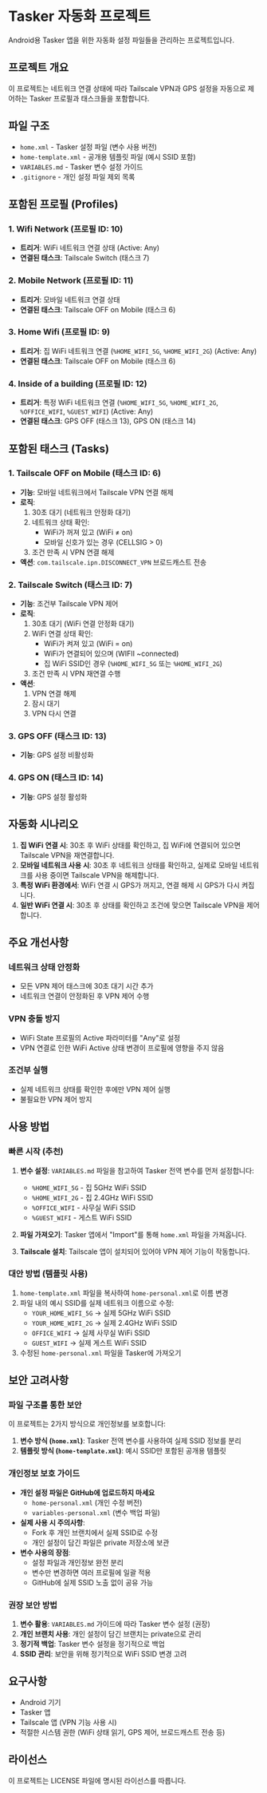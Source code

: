 # Tasker 자동화 프로젝트

Android용 Tasker 앱을 위한 자동화 설정 파일들을 관리하는 프로젝트입니다.

## 프로젝트 개요

이 프로젝트는 네트워크 연결 상태에 따라 Tailscale VPN과 GPS 설정을 자동으로 제어하는 Tasker 프로필과 태스크들을 포함합니다.

## 파일 구조

- `home.xml` - Tasker 설정 파일 (변수 사용 버전)
- `home-template.xml` - 공개용 템플릿 파일 (예시 SSID 포함)
- `VARIABLES.md` - Tasker 변수 설정 가이드
- `.gitignore` - 개인 설정 파일 제외 목록

## 포함된 프로필 (Profiles)

### 1. Wifi Network (프로필 ID: 10)

- **트리거**: WiFi 네트워크 연결 상태 (Active: Any)
- **연결된 태스크**: Tailscale Switch (태스크 7)

### 2. Mobile Network (프로필 ID: 11)

- **트리거**: 모바일 네트워크 연결 상태
- **연결된 태스크**: Tailscale OFF on Mobile (태스크 6)

### 3. Home Wifi (프로필 ID: 9)

- **트리거**: 집 WiFi 네트워크 연결 (`%HOME_WIFI_5G`, `%HOME_WIFI_2G`) (Active: Any)
- **연결된 태스크**: Tailscale OFF on Mobile (태스크 6)

### 4. Inside of a building (프로필 ID: 12)

- **트리거**: 특정 WiFi 네트워크 연결 (`%HOME_WIFI_5G`, `%HOME_WIFI_2G`, `%OFFICE_WIFI`, `%GUEST_WIFI`) (Active: Any)
- **연결된 태스크**: GPS OFF (태스크 13), GPS ON (태스크 14)

## 포함된 태스크 (Tasks)

### 1. Tailscale OFF on Mobile (태스크 ID: 6)

- **기능**: 모바일 네트워크에서 Tailscale VPN 연결 해제
- **로직**:
  1. 30초 대기 (네트워크 안정화 대기)
  2. 네트워크 상태 확인:
     - WiFi가 꺼져 있고 (WiFi ≠ on)
     - 모바일 신호가 있는 경우 (CELLSIG > 0)
  3. 조건 만족 시 VPN 연결 해제
- **액션**: `com.tailscale.ipn.DISCONNECT_VPN` 브로드캐스트 전송

### 2. Tailscale Switch (태스크 ID: 7)

- **기능**: 조건부 Tailscale VPN 제어
- **로직**:
  1. 30초 대기 (WiFi 연결 안정화 대기)
  2. WiFi 연결 상태 확인:
     - WiFi가 켜져 있고 (WiFi = on)
     - WiFi가 연결되어 있으며 (WIFII ~connected)
     - 집 WiFi SSID인 경우 (`%HOME_WIFI_5G` 또는 `%HOME_WIFI_2G`)
  3. 조건 만족 시 VPN 재연결 수행
- **액션**:
  1. VPN 연결 해제
  2. 잠시 대기
  3. VPN 다시 연결

### 3. GPS OFF (태스크 ID: 13)

- **기능**: GPS 설정 비활성화

### 4. GPS ON (태스크 ID: 14)

- **기능**: GPS 설정 활성화

## 자동화 시나리오

1. **집 WiFi 연결 시**: 30초 후 WiFi 상태를 확인하고, 집 WiFi에 연결되어 있으면 Tailscale VPN을 재연결합니다.
2. **모바일 네트워크 사용 시**: 30초 후 네트워크 상태를 확인하고, 실제로 모바일 네트워크를 사용 중이면 Tailscale VPN을 해제합니다.
3. **특정 WiFi 환경에서**: WiFi 연결 시 GPS가 꺼지고, 연결 해제 시 GPS가 다시 켜집니다.
4. **일반 WiFi 연결 시**: 30초 후 상태를 확인하고 조건에 맞으면 Tailscale VPN을 제어합니다.

## 주요 개선사항

### 네트워크 상태 안정화

- 모든 VPN 제어 태스크에 30초 대기 시간 추가
- 네트워크 연결이 안정화된 후 VPN 제어 수행

### VPN 충돌 방지

- WiFi State 프로필의 Active 파라미터를 "Any"로 설정
- VPN 연결로 인한 WiFi Active 상태 변경이 프로필에 영향을 주지 않음

### 조건부 실행

- 실제 네트워크 상태를 확인한 후에만 VPN 제어 실행
- 불필요한 VPN 제어 방지

## 사용 방법

### 빠른 시작 (추천)

1. **변수 설정**: `VARIABLES.md` 파일을 참고하여 Tasker 전역 변수를 먼저 설정합니다:
   - `%HOME_WIFI_5G` - 집 5GHz WiFi SSID
   - `%HOME_WIFI_2G` - 집 2.4GHz WiFi SSID
   - `%OFFICE_WIFI` - 사무실 WiFi SSID
   - `%GUEST_WIFI` - 게스트 WiFi SSID

2. **파일 가져오기**: Tasker 앱에서 "Import"를 통해 `home.xml` 파일을 가져옵니다.

3. **Tailscale 설치**: Tailscale 앱이 설치되어 있어야 VPN 제어 기능이 작동합니다.

### 대안 방법 (템플릿 사용)

1. `home-template.xml` 파일을 복사하여 `home-personal.xml`로 이름 변경
2. 파일 내의 예시 SSID를 실제 네트워크 이름으로 수정:
   - `YOUR_HOME_WIFI_5G` → 실제 5GHz WiFi SSID
   - `YOUR_HOME_WIFI_2G` → 실제 2.4GHz WiFi SSID  
   - `OFFICE_WIFI` → 실제 사무실 WiFi SSID
   - `GUEST_WIFI` → 실제 게스트 WiFi SSID
3. 수정된 `home-personal.xml` 파일을 Tasker에 가져오기

## 보안 고려사항

### 파일 구조를 통한 보안

이 프로젝트는 2가지 방식으로 개인정보를 보호합니다:

1. **변수 방식 (`home.xml`)**: Tasker 전역 변수를 사용하여 실제 SSID 정보를 분리
2. **템플릿 방식 (`home-template.xml`)**: 예시 SSID만 포함된 공개용 템플릿

### 개인정보 보호 가이드

- **개인 설정 파일은 GitHub에 업로드하지 마세요**
  - `home-personal.xml` (개인 수정 버전)
  - `variables-personal.xml` (변수 백업 파일)
- **실제 사용 시 주의사항**:
  - Fork 후 개인 브랜치에서 실제 SSID로 수정
  - 개인 설정이 담긴 파일은 private 저장소에 보관
- **변수 사용의 장점**:
  - 설정 파일과 개인정보 완전 분리
  - 변수만 변경하면 여러 프로필에 일괄 적용
  - GitHub에 실제 SSID 노출 없이 공유 가능

### 권장 보안 방법

1. **변수 활용**: `VARIABLES.md` 가이드에 따라 Tasker 변수 설정 (권장)
2. **개인 브랜치 사용**: 개인 설정이 담긴 브랜치는 private으로 관리
3. **정기적 백업**: Tasker 변수 설정을 정기적으로 백업
4. **SSID 관리**: 보안을 위해 정기적으로 WiFi SSID 변경 고려

## 요구사항

- Android 기기
- Tasker 앱
- Tailscale 앱 (VPN 기능 사용 시)
- 적절한 시스템 권한 (WiFi 상태 읽기, GPS 제어, 브로드캐스트 전송 등)

## 라이선스

이 프로젝트는 LICENSE 파일에 명시된 라이선스를 따릅니다.
